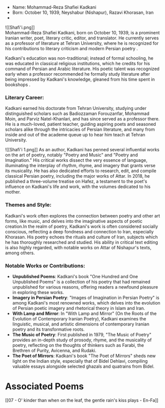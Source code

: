 - Name: Mohammad-Reza Shafiei Kadkani
- Born: October 10, 1939, Neyshabur (Nishapur),  Razavi Khorasan, Iran
-
 
![[Shafi'i.png]]  
Mohammad-Reza Shafiei Kadkani, born on October 10, 1939, is a prominent Iranian writer, poet, literary critic, editor, and translator. He currently serves as a professor of literature at Tehran University, where he is recognized for his contributions to literary criticism and modern Persian poetry .

Kadkani's education was non-traditional; instead of formal schooling, he was educated in classical religious institutions, which he credits for his command of Persian and Arabic literature. His poetic talent was recognized early when a professor recommended he formally study literature after being impressed by Kadkani's knowledge, gleaned from his time spent in bookshops .

### Literary Career:

Kadkani earned his doctorate from Tehran University, studying under distinguished scholars such as Badiozzaman Forouzanfar, Mohammad Moin, and Parviz Natel-Khanlari, and has since served as a professor there. He is a much-loved, patient teacher, guiding aspiring poets and seasoned scholars alike through the intricacies of Persian literature, and many from inside and out of the academe queue up to hear him teach at Tehran University.

![[Shafi'i 1.png]]
As an author, Kadkani has penned several influential works on the art of poetry, notably "Poetry and Music" and "Poetry and Imagination." His critical works  dissect the very essence of language, illuminating the interplay of rhythm, rhyme, and imagery that grants verse its musicality. He has also dedicated efforts to research, edit, and compile classical Persian poetry, including the major works of Attar. In 2018, he published a three-volume treatise on Hafez, a testament to the poet's influence on Kadkani's life and work, with the volumes dedicated to his mother.

### Themes and Style:

Kadkani's work often explores the connection between poetry and other art forms, like music, and delves into the imaginative aspects of poetic creation.In the realm of poetry, Kadkani's work is often considered socially conscious, reflecting a deep fondness and connection to Iran, especially Khorasan. His poetry echoes the rituals and culture of Iran, subjects which he has thoroughly researched and studied. His ability in critical text editing is also highly regarded, with notable works on Attar of Nishapur's texts, among others.

### Notable Works or Contributions:

- **Unpublished Poems**: Kadkani's book "One Hundred and One Unpublished Poems" is a collection of his poetry that had remained unpublished for various reasons, offering readers a newfound pleasure in exploring these works.
- **Imagery in Persian Poetry**: "Images of Imagination in Persian Poetry" is among Kadkani's most renowned works, which delves into the evolution of Persian poetic imagery and rhetorical theory in Islam and Iran.
- **With Lamp and Mirror**: In "With Lamp and Mirror" (On the Roots of the Evolution of Contemporary Iranian Poetry), Kadkani examines the linguistic, musical, and artistic dimensions of contemporary Iranian poetry and its transformative roots.
- **The Music of Poetry**: First published in 1979, "The Music of Poetry" provides an in-depth study of prosody, rhyme, and the musicality of poetry, reflecting on the thoughts of thinkers such as Farabi, the Brethren of Purity, Avicenna, and Rudaki.
- **The Poet of Mirrors**: Kadkani's book "The Poet of Mirrors" sheds new light on the Indian style, especially that of Bidel Dehlavi, compiling valuable essays alongside selected ghazals and quatrains from Bidel.
# Associated Poems

[[07 - O' kinder than when on the leaf, the gentle rain's kiss plays - En-Fa]]
